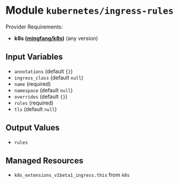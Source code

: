 
# Module `kubernetes/ingress-rules`

Provider Requirements:
* **k8s ([mingfang/k8s](https://registry.terraform.io/providers/mingfang/k8s/latest))** (any version)

## Input Variables
* `annotations` (default `{}`)
* `ingress_class` (default `null`)
* `name` (required)
* `namespace` (default `null`)
* `overrides` (default `{}`)
* `rules` (required)
* `tls` (default `null`)

## Output Values
* `rules`

## Managed Resources
* `k8s_extensions_v1beta1_ingress.this` from `k8s`

